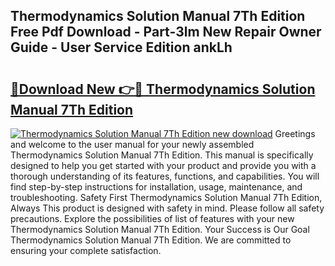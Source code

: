 ## Thermodynamics Solution Manual 7Th Edition Free Pdf Download - Part-3lm New Repair Owner Guide - User Service Edition ankLh

# <h2><a href="http://bc78726.oget.top/?id=Thermodynamics+Solution+Manual+7Th+Edition">🔗Download New 👉🔴 Thermodynamics Solution Manual 7Th Edition</a></h2>

[![Thermodynamics Solution Manual 7Th Edition new download](https://i.imgur.com/5g1atiW.png)](http://bc78726.oget.top/?id=Thermodynamics+Solution+Manual+7Th+Edition)
Greetings and welcome to the user manual for your newly assembled Thermodynamics Solution Manual 7Th Edition. This manual is specifically designed to help you get started with your product and provide you with a thorough understanding of its features, functions, and capabilities. You will find step-by-step instructions for installation, usage, maintenance, and troubleshooting. Safety First Thermodynamics Solution Manual 7Th Edition, Always This product is designed with safety in mind. Please follow all safety precautions. Explore the possibilities of list of features with your new Thermodynamics Solution Manual 7Th Edition. Your Success is Our Goal Thermodynamics Solution Manual 7Th Edition. We are committed to ensuring your complete satisfaction.
